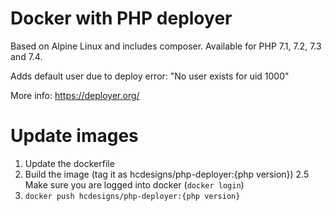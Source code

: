 # Docker with PHP deployer

Based on Alpine Linux and includes composer. Available for PHP 7.1, 7.2, 7.3 and 7.4.

Adds default user due to deploy error: "No user exists for uid 1000"

More info: https://deployer.org/

# Update images
1. Update the dockerfile
2. Build the image (tag it as hcdesigns/php-deployer:{php version})
2.5 Make sure you are logged into docker (`docker login`)
3. `docker push hcdesigns/php-deployer:{php version}` 